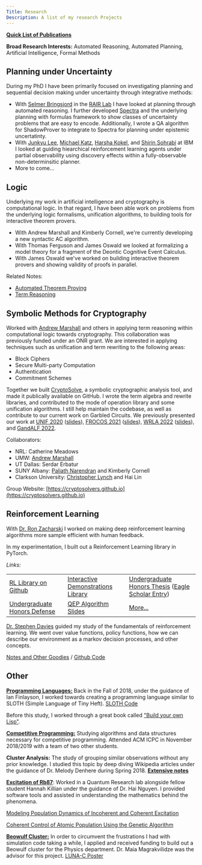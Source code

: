 ```yaml
---
Title: Research
Description: A list of my research Projects
---
```


**[Quick List of Publications](/publications/)**

**Broad Research Interests:** Automated Reasoning, Automated Planning, Artificial Intelligence, Formal Methods

## Planning under Uncertainty

During my PhD I have been primarily focused on investigating planning and sequential decision
making under uncertainty through integrative methods:
- With [Selmer Bringsjord](https://homepages.rpi.edu/~brings/) in the [RAIR Lab](https://rair.cogsci.rpi.edu/) I have looked at planning through automated reasoning.
I further developed [Spectra](https://github.com/rairlab/spectra) and the underlying
planning with formulas framework to show classes of uncertainty problems that
are easy to encode. Additionally, I wrote a QA algorithm for ShadowProver to integrate to Spectra
for planning under epistemic uncertatinty.
- With [Junkyu Lee](https://researcher.ibm.com/researcher/view.php?person=ibm-Junkyu.Lee),
[Michael Katz](https://researcher.watson.ibm.com/researcher/view.php?person=ibm-Michael.Katz1),
[Harsha Kokel](https://research.ibm.com/people/harsha-kokel), and [Shirin Sohrabi](https://researcher.watson.ibm.com/researcher/view.php?person=us-ssohrab) at IBM I looked at guiding hiearchical reinforcement
learning agents under partial observability using discovery effects within a fully-observable non-determinsitic planner.
- More to come...


## Logic

Underlying my work in artificial intelligence and cryptography 
is computational logic. In that regard, I have been able
work on problems from the underlying logic formalisms,
unification algorithms, to building
tools for interactive theorem provers.

- With Andrew Marshall and Kimberly Cornell, we're currently developing a new syntactic AC algorithm.
- With Thomas Ferguson and James Oswald we looked at formalizing a model theory for a fragment of the Deontic Cognitive Event Calculus.
- With James Oswald we've worked on building interactive theorem provers and showing validity of proofs in parallel.


Related Notes:

- [Automated Theorem Proving](atp/)
- [Term Reasoning](termreasoning/)


## Symbolic Methods for Cryptography
Worked with [Andrew Marshall](https://www.marshallandrew.net/) and others in applying term reasoning within computational logic
towards cryptography. This collaboration was previously funded under an ONR grant. We are interested in applying techniques such
as unification and term rewriting to the following areas:
- Block Ciphers
- Secure Multi-party Computation
- Authentication
- Commitment Schemes

Together we built [CryptoSolve](https://github.com/cryptosolvers/CryptoSolve), a symbolic cryptographic analysis tool, and made it publically available on GitHub. I wrote the term algebra and rewrite libraries, and contributed to the mode of operation library and some unification algorithms.
I still help maintain the codebase, as well as contribute to our current work on Garbled Circuits. We previously presented our work
at  [UNIF 2020](https://www3.risc.jku.at/publications/download/risc_6129/proceedings-UNIF2020.pdf#page=58) ([slides](/files/research/UNIF2020-Slides.pdf)), [FROCOS 2021](https://link.springer.com/chapter/10.1007/978-3-030-86205-3_14) ([slides](/files/slides/FROCOS2021.pdf)), [WRLA 2022](http://sv.postech.ac.kr/wrla2022/assets/files/pre-proceedings-WRLA2022.pdf#page=12) ([slides](/files/slides/wrla2022-slides.pdf)),
and [GandALF 2022](/paper/2209.01/).


Collaborators:
- NRL: Catherine Meadows
- UMW: [Andrew Marshall](https://www.marshallandrew.net/)
- UT Dallas: Serdar Erbatur
- SUNY Albany: [Paliath Narendran](https://www.cs.albany.edu/~dran/) and Kimberly Cornell
- Clarkson University: [Christopher Lynch](https://people.clarkson.edu/~clynch/) and Hai Lin


Group Website: [https://cryptosolvers.github.io](https://cryptosolvers.github.io)


## Reinforcement Learning

With [Dr. Ron Zacharski](http://zacharski.org/) I worked on making deep reinforcement learning algorithms more sample efficient with human feedback.

In my experimentation, I built out a Reinforcement Learning library in PyTorch.


*Links:*

|                                                              |                                                              |                                                              |
| ------------------------------------------------------------ | ------------------------------------------------------------ | ------------------------------------------------------------ |
| [RL Library on Github](https://github.com/brandon-rozek/rltorch) | [Interactive Demonstrations Library](https://github.com/brandon-rozek/gyminteract) | [Undergraduate Honors Thesis](/files/research/honorsthesis.pdf) ([Eagle Scholar Entry](https://scholar.umw.edu/student_research/305/)) |
| [Undergraduate Honors Defense](/files/research/ExpeditedLearningInteractiveDemo.pptx) | [QEP Algorithm Slides](/files/research/QEP.pptx)             | [More...](deepreinforcementlearning)                         |



[Dr. Stephen Davies](http://stephendavies.org/) guided my study of the fundamentals of reinforcement learning. We went over value functions, policy functions, how we can describe our environment as a markov decision processes, and other concepts.

[Notes and Other Goodies](reinforcementlearning/) / [Github Code](https://github.com/brandon-rozek/ReinforcementLearning)




## Other

[**Programming Languages:**](proglang/) Back in the Fall of 2018, under the guidance of Ian Finlayson, I worked towards creating a programming language similar to SLOTH (Simple Language of Tiny Heft). [SLOTH Code](https://github.com/brandon-rozek/SLOTH)

Before this study, I worked through a great book called ["Build your own Lisp"](https://www.buildyourownlisp.com/).


[**Competitive Programming:**](progcomp/) Studying algorithms and data structures necessary for competitive programming. Attended ACM ICPC in November 2018/2019 with a team of two other students.

**Cluster Analysis:** The study of grouping similar observations without any prior knowledge. I studied this topic by deep diving Wikipedia articles under the guidance of Dr. Melody Denhere during Spring 2018. **[Extensive notes](clusteranalysis/)**

[**Excitation of Rb87**](rb87/): Worked in a Quantum Research lab alongside fellow student Hannah Killian under the guidance of Dr. Hai Nguyen. I provided software tools and assisted in understanding the mathematics behind the phenomena.

[Modeling Population Dynamics of Incoherent and Coherent Excitation](/files/research/modellingpopulationdynamics.pdf)

[Coherent Control of Atomic Population Using the Genetic Algorithm](/files/research/coherentcontrolofatomicpopulation.pdf)



[**Beowulf Cluster:**](lunac) In order to circumvent the frustrations I had with simulation code taking a while, I applied and received funding to build out a Beowulf cluster for the Physics department. Dr. Maia Magrakvilidze was the advisor for this project. [LUNA-C Poster](/files/research/LUNACposter.pdf)

